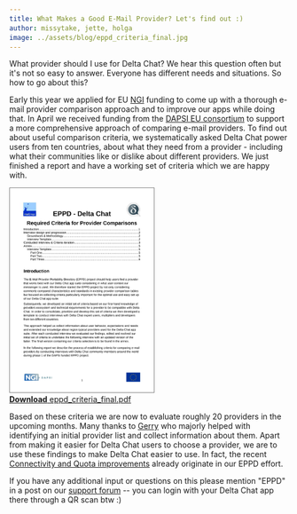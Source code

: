```yaml
---
title: What Makes a Good E-Mail Provider? Let's find out :) 
author: missytake, jette, holga
image: ../assets/blog/eppd_criteria_final.jpg
---
```


What provider should I use for Delta Chat?  We hear this question often but it's not so easy to answer. Everyone has different needs and situations. So how to go about this? 

Early this year we applied for EU [NGI](https://www.ngi.eu/) funding to come up with a thorough e-mail provider comparison approach and to improve our apps while doing that. In April we received funding from the [DAPSI EU consortium](https://dapsi.ngi.eu/hall-of-fame/eppd/) to support a more comprehensive approach of comparing e-mail providers. To find out about useful comparison criteria, we systematically asked Delta Chat power users from ten countries, about what they need from a provider - including what their communities like or dislike about different providers. We just finished a report and have a working set of criteria which we are happy with.

<a href="../assets/blog/eppd_criteria_final.pdf">
    <img src="../assets/blog/eppd_criteria_final.jpg"
         width="260" style="border-width: 1px; border-color: grey; border-style: solid;"/><br>
    <b>Download</b> eppd_criteria_final.pdf
</a>

Based on these criteria we are now to evaluate roughly 20 providers in the upcoming months. Many thanks to [Gerry](https://github.com/gerryfrancis) who majorly helped with identifying an initial provider list and collect information about them. Apart from making it easier for Delta Chat users to choose a provider, we are to use these findings to make Delta Chat easier to use. In fact, the recent [Connectivity and Quota improvements](https://delta.chat/en/2021-08-24-updates#connectivity-and-quota) already originate in our EPPD effort. 

If you have any additional input or questions on this please mention "EPPD" in a post on our [support forum](https://support.delta.chat) -- you can login with your Delta Chat app there through a QR scan btw :) 
